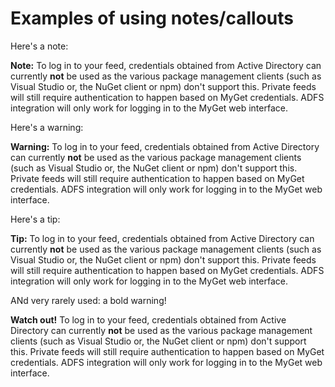# Examples of using notes/callouts

Here's a note:

<p class="alert alert-info">
    <strong>Note:</strong> To log in to your feed, credentials obtained from Active Directory can currently <strong>not</strong> be used as the various package management clients (such as Visual Studio or, the NuGet client or npm) don't support this. Private feeds will still require authentication to happen based on MyGet credentials. ADFS integration will only work for logging in to the MyGet web interface. 
</p>

Here's a warning:

<p class="alert alert-warning">
    <strong>Warning:</strong> To log in to your feed, credentials obtained from Active Directory can currently <strong>not</strong> be used as the various package management clients (such as Visual Studio or, the NuGet client or npm) don't support this. Private feeds will still require authentication to happen based on MyGet credentials. ADFS integration will only work for logging in to the MyGet web interface. 
</p>

Here's a tip:

<p class="alert alert-success">
    <strong>Tip:</strong> To log in to your feed, credentials obtained from Active Directory can currently <strong>not</strong> be used as the various package management clients (such as Visual Studio or, the NuGet client or npm) don't support this. Private feeds will still require authentication to happen based on MyGet credentials. ADFS integration will only work for logging in to the MyGet web interface. 
</p>

ANd very rarely used: a bold warning!

<p class="alert alert-error">
    <strong>Watch out!</strong> To log in to your feed, credentials obtained from Active Directory can currently <strong>not</strong> be used as the various package management clients (such as Visual Studio or, the NuGet client or npm) don't support this. Private feeds will still require authentication to happen based on MyGet credentials. ADFS integration will only work for logging in to the MyGet web interface. 
</p>



